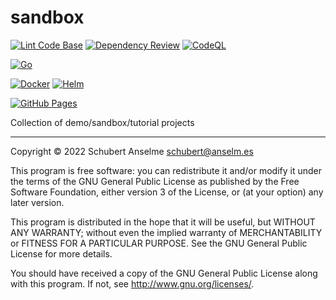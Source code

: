 # sandbox

[![Lint Code Base](https://github.com/sanselme/sandbox/actions/workflows/super-linter.yml/badge.svg)](https://github.com/sanselme/sandbox/actions/workflows/super-linter.yml)
[![Dependency Review](https://github.com/sanselme/sandbox/actions/workflows/dependency-review.yml/badge.svg)](https://github.com/sanselme/sandbox/actions/workflows/dependency-review.yml)
[![CodeQL](https://github.com/sanselme/sandbox/actions/workflows/codeql-analysis.yml/badge.svg)](https://github.com/sanselme/sandbox/actions/workflows/codeql-analysis.yml)

[![Go](https://github.com/sanselme/sandbox/actions/workflows/go-build.yaml/badge.svg)](https://github.com/sanselme/sandbox/actions/workflows/go-build.yaml)

[![Docker](https://github.com/sanselme/sandbox/actions/workflows/docker-build.yml/badge.svg)](https://github.com/sanselme/sandbox/actions/workflows/docker-build.yml)
[![Helm](https://github.com/sanselme/sandbox/actions/workflows/helm-package.yml/badge.svg)](https://github.com/sanselme/sandbox/actions/workflows/helm-package.yml)

[![GitHub Pages](https://github.com/sanselme/sandbox/actions/workflows/github-pages.yml/badge.svg)](https://github.com/sanselme/sandbox/actions/workflows/github-pages.yml)

Collection of demo/sandbox/tutorial projects

---

Copyright © 2022 Schubert Anselme <schubert@anselm.es>

This program is free software: you can redistribute it and/or modify
it under the terms of the GNU General Public License as published by
the Free Software Foundation, either version 3 of the License, or
(at your option) any later version.

This program is distributed in the hope that it will be useful,
but WITHOUT ANY WARRANTY; without even the implied warranty of
MERCHANTABILITY or FITNESS FOR A PARTICULAR PURPOSE.  See the
GNU General Public License for more details.

You should have received a copy of the GNU General Public License
along with this program. If not, see <http://www.gnu.org/licenses/>.
